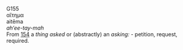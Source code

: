 <body>
  <p>G155<br>  αἴτημα  <br> aitēma  <br><i>ah‘ee-tay-mah </i><br>From <a href="g0154.htm">154</a>  a <i>thing</i> <i>asked</i> or (abstractly) an <i>asking:</i> - petition, request, required.<br></p>
 </body>